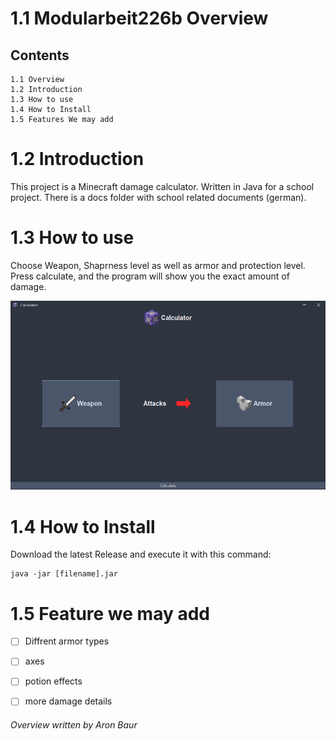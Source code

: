 # 1.1 Modularbeit226b Overview
## Contents

```
1.1 Overview 
1.2 Introduction
1.3 How to use 
1.4 How to Install
1.5 Features We may add
```
# 1.2 Introduction
This project is a Minecraft damage calculator. Written in Java for a school project. There is a docs folder with school related documents (german).

# 1.3 How to use
Choose Weapon, Shaprness level as well as armor and protection level. Press calculate, and the program will show you the exact amount of damage.

![img.png](images/img.png)

# 1.4 How to Install

Download the latest Release and execute it with this command:
```
java -jar [filename].jar
```


# 1.5 Feature we may add
- [ ] Diffrent armor types
- [ ] axes
- [ ] potion effects
- [ ] more damage details



###### Overview written by Aron Baur
